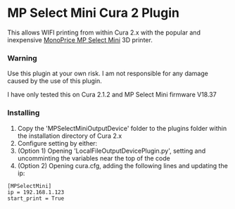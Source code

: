 ﻿# MP Select Mini Cura 2 Plugin
This allows WIFI printing from within Cura 2.x with the popular and inexpensive [MonoPrice MP Select Mini](http://www.monoprice.com/product?p_id=15365) 3D printer.

### Warning ###
Use this plugin at your own risk. I am not responsible for any damage caused by the use of this plugin.

I have only tested this on Cura 2.1.2 and MP Select Mini firmware V18.37

### Installing ###
1. Copy the 'MPSelectMiniOutputDevice' folder to the plugins folder within the installation directory of Cura 2.x
2. Configure setting by either:
  1. (Option 1) Opening 'LocalFileOutputDevicePlugin.py', setting and uncomminting the variables near the top of the code
  2. (Option 2) Opening cura.cfg, adding the following lines and updating the ip:
```
[MPSelectMini]
ip = 192.168.1.123
start_print = True
```
